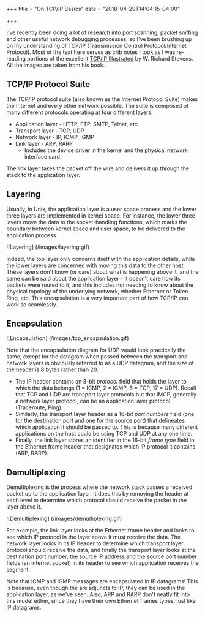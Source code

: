 +++
title = "On TCP/IP Basics"
date = "2018-04-29T14:04:15-04:00"

+++

I've recently been doing a lot of research into port scanning, packet sniffing and other useful network debugging processes, so I've been brushing up on my understanding of TCP/IP (Transmission Control Protocol/Internet Protocol).  Most of the text here serves as crib notes I took as I was re-reading portions of the excellent [TCP/IP Illustrated] by W. Richard Stevens.  All the images are taken from his book.

## TCP/IP Protocol Suite

The TCP/IP protocol suite (also known as the Internet Protocol Suite) makes the Internet and every other network possible.  The suite is composed of many different protocols operating at four different layers:

+ Application layer - HTTP, FTP, SMTP, Telnet, etc.
+ Transport layer - TCP, UDP
+ Network layer - IP, ICMP, IGMP
+ Link layer - ARP, RARP
	- Includes the device driver in the kernel and the physical network interface card

The link layer takes the packet off the wire and delivers it up through the stack to the application layer.

## Layering

Usually, in Unix, the application layer is a user space process and the lower three layers are implemented in kernel space.  For instance, the lower three layers move the data to the socket-handling functions, which marks the boundary between kernel space and user space, to be delivered to the application process.

![Layering] (/images/layering.gif)

Indeed, the top layer only concerns itself with the application details, while the lower layers are concerned with moving this data to the other host.  These layers don't know (or care) about what is happening above it, and the same can be said about the application layer - it doesn't care how its packets were routed to it, and this includes not needing to know about the physical topology of the underlying network, whether Ethernet or Token Ring, etc.  This encapsulation is a very important part of how TCP/IP can work so seamlessly.

## Encapsulation

![Encapsulation] (/images/tcp_encapsulation.gif)

Note that the encapsulation diagram for UDP would look practically the same, except for the datagram when passed between the transport and network layers is obviously referred to as a UDP datagram, and the size of the header is 8 bytes rather than 20.

- The IP header contains an 8-bit *protocol* field that holds the layer to which the data belongs (1 = ICMP, 2 = IGMP, 6 = TCP, 17 = UDP). Recall that TCP and UDP are transport layer protocols but that IMCP, generally a network layer protocol, can be an application layer protocol (Traceroute, Ping).
- Similarly, the transport layer header as a 16-bit *port numbers* field (one for the destination port and one for the source port) that delineates which application it should be passed to.  This is because many different applications on the host could be using TCP and UDP at any one time.
- Finally, the link layer stores an identifier in the 16-bit *frame type* field in the Ethernet frame header that designates which IP protocol it contains (ARP, RARP).

## Demultiplexing

Demultiplexing is the process where the network stack passes a received packet up to the application layer.  It does this by removing the header at each level to determine which protocol should receive the packet in the layer above it.

![Demultiplexing] (/images/demultiplexing.gif)

For example, the link layer looks at the Ethernet frame header and looks to see which IP protocol in the layer above it must receive the data.  The network layer looks in its IP header to determine which transport layer protocol should receive the data, and finally the transport layer looks at the destination port number, the source IP address and the source port number fields (an internet socket) in its header to see which application receives the segment. 

Note that ICMP and IGMP messages are encapsulated in IP datagrams!  This is because, even though the are adjuncts to IP, they can be used in the application layer, as we've seen.  Also, ARP and RARP don't neatly fit into this model either, since they have their own Ethernet frames types, just like IP datagrams.

[TCP/IP Illustrated]: https://en.wikipedia.org/wiki/TCP/IP_Illustrated

